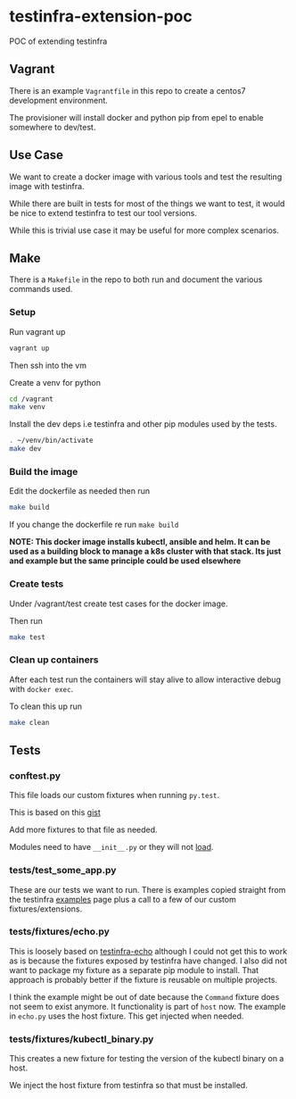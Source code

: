 # testinfra-extension-poc
POC of extending testinfra

## Vagrant

There is an example `Vagrantfile` in this repo to create a centos7 development environment.

The provisioner will install docker and python pip from epel to enable somewhere to dev/test.


## Use Case

We want to create a docker image with various tools and test the resulting image with testinfra.

While there are built in tests for most of the things we want to test, it would be nice to extend testinfra to test our tool versions. 

While this is trivial use case it may be useful for more complex scenarios.

## Make

There is a `Makefile` in the repo to both run and document the various commands used.

### Setup

Run vagrant up

```bash
vagrant up
```

Then ssh into the vm

Create a venv for python

```bash
cd /vagrant
make venv
```

Install the dev deps i.e testinfra and other pip modules used by the tests.

```bash
. ~/venv/bin/activate
make dev
```

### Build the image

Edit the dockerfile as needed then run
```bash
make build
```

If you change the dockerfile re run `make build`

**NOTE: This docker image installs kubectl, ansible and helm. It can be used as a building block to manage a k8s cluster with that stack. Its just and example but the same principle could be used elsewhere**

### Create tests

Under /vagrant/test create test cases for the docker image.

Then run 

```bash
make test
```

### Clean up containers

After each test run the containers will stay alive to allow interactive debug with ```docker exec```.

To clean this up run 

```bash
make clean
```

## Tests

### conftest.py

This file loads our custom fixtures when running ```py.test```.

This is based on this [gist](https://gist.github.com/peterhurford/09f7dcda0ab04b95c026c60fa49c2a68#gistcomment-2371025)

Add more fixtures to that file as needed.

Modules need to have `__init__.py` or they will not [load](https://gist.github.com/peterhurford/09f7dcda0ab04b95c026c60fa49c2a68#gistcomment-2729443).

### tests/test_some_app.py

These are our tests we want to run. There is examples copied straight from the testinfra [examples](https://testinfra.readthedocs.io/en/latest/examples.html#parametrize-your-tests) page plus a call to a few of our custom fixtures/extensions.

### tests/fixtures/echo.py

This is loosely based on [testinfra-echo](https://github.com/philpep/testinfra-echo) although I could not get this to work as is because the fixtures exposed by testinfra have changed. I also did not want to package my fixture as a separate pip module to install. That approach is probably better if the fixture is reusable on multiple projects.

I think the example might be out of date because the `Command` fixture does not seem to exist anymore. It functionality is part of `host` now. The example in `echo.py` uses the host fixture. This get injected when needed.


### tests/fixtures/kubectl_binary.py

This creates a new fixture for testing the version of the kubectl binary on a host.

We inject the host fixture from testinfra so that must be installed.

